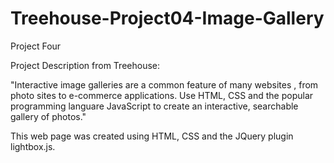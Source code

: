 # Treehouse-Project04-Image-Gallery
Project Four

Project Description from Treehouse:

"Interactive image galleries are a common feature of many websites , from photo sites to e-commerce applications. Use HTML, CSS and the popular programming languare JavaScript to create an interactive, searchable gallery of photos."


This web page was created using HTML, CSS and the JQuery plugin lightbox.js. 
